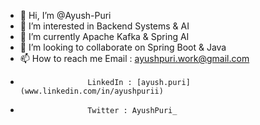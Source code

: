 - 👋 Hi, I’m @Ayush-Puri
- 👀 I’m interested in Backend Systems & AI
- 🌱 I’m currently Apache Kafka & Spring AI
- 💞️ I’m looking to collaborate on Spring Boot & Java
- 📫 How to reach me Email : ayushpuri.work@gmail.com
-                    LinkedIn : [ayush.puri](www.linkedin.com/in/ayushpurii)
-                    Twitter : AyushPuri_

<!---
Ayush-Puri/Ayush-Puri is a ✨ special ✨ repository because its `README.md` (this file) appears on your GitHub profile.
You can click the Preview link to take a look at your changes.
--->
